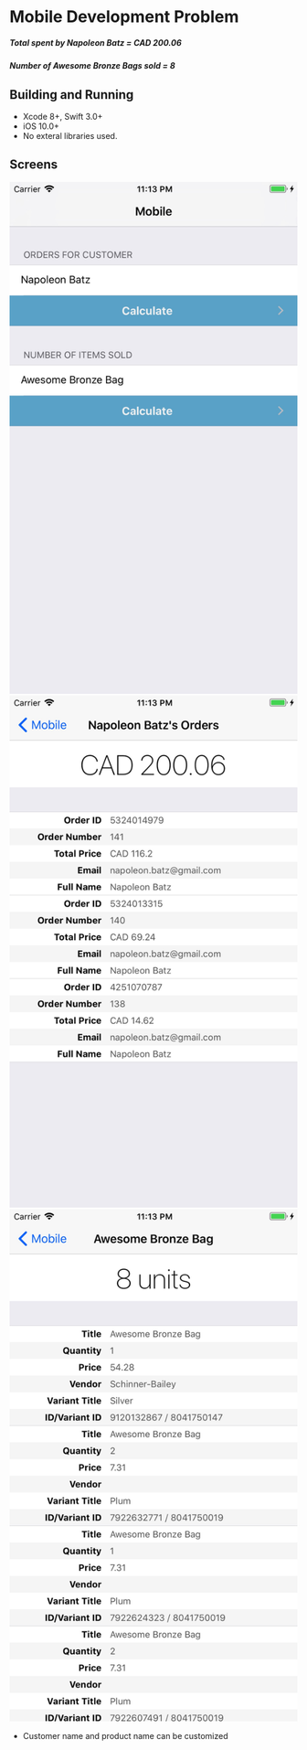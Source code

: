 # Mobile Development Problem

##### Total spent by Napoleon Batz = CAD 200.06
##### Number of Awesome Bronze Bags sold = 8

## Building and Running

- Xcode 8+, Swift 3.0+
- iOS 10.0+
- No exteral libraries used.

## Screens

![](Screens/01.jpg)
![](Screens/02.jpg)
![](Screens/03.jpg)

- Customer name and product name can be customized
